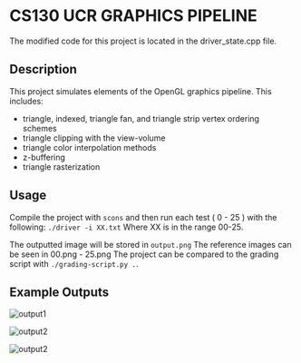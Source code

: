 # CS130 UCR GRAPHICS PIPELINE
The modified code for this project is located in the driver_state.cpp file.
## Description

This project simulates elements of the OpenGL graphics pipeline. This includes:
- triangle, indexed, triangle fan, and triangle strip vertex ordering schemes
- triangle clipping with the view-volume
- triangle color interpolation methods
- z-buffering
- triangle rasterization

## Usage

Compile the project with `scons` and then run each test ( 0 - 25 ) with the following:
`./driver -i XX.txt`
Where XX is in the range 00-25.

The outputted image will be stored in `output.png`
The reference images can be seen in 00.png - 25.png
The project can be compared to the grading script with `./grading-script.py .`.

## Example Outputs
![output1](https://github.com/DishonJordan/Graphics-Pipeline/blob/master/18.png)

![output2](https://github.com/DishonJordan/Graphics-Pipeline/blob/master/23.png)

![output2](https://github.com/DishonJordan/Graphics-Pipeline/blob/master/24.png)
